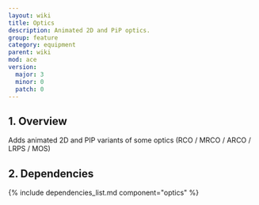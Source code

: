 ```yaml
---
layout: wiki
title: Optics
description: Animated 2D and PiP optics.
group: feature
category: equipment
parent: wiki
mod: ace
version:
  major: 3
  minor: 0
  patch: 0
---
```


## 1. Overview

Adds animated 2D and PIP variants of some optics (RCO / MRCO / ARCO / LRPS / MOS)

## 2. Dependencies

{% include dependencies_list.md component="optics" %}
